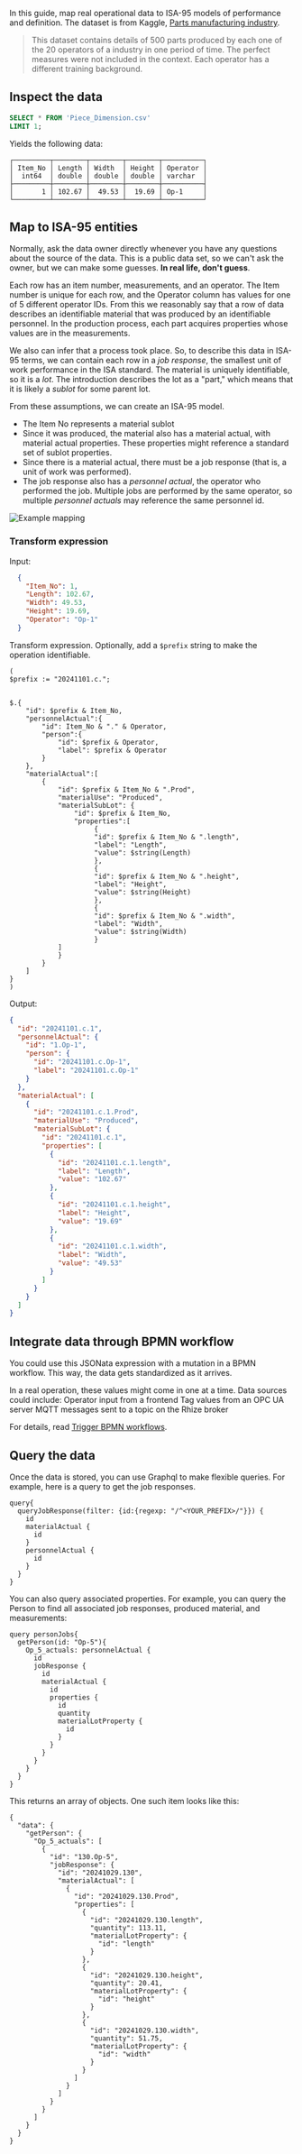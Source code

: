 
In this guide, map real operational data to ISA-95 models of performance and definition.
The dataset is from Kaggle, [Parts manufacturing industry](https://www.kaggle.com/datasets/gabrielsantello/parts-manufacturing-industry-dataset).

> This dataset contains details of 500 parts produced by each one of the 20 operators of a industry in one period of time.
> The perfect measures were not included in the context.
> Each operator has a different training background.

## Inspect the data

```sql
SELECT * FROM 'Piece_Dimension.csv'
LIMIT 1;
```
Yields the following data:

```
┌─────────┬────────┬────────┬────────┬──────────┐
│ Item_No │ Length │ Width  │ Height │ Operator │
│  int64  │ double │ double │ double │ varchar  │
├─────────┼────────┼────────┼────────┼──────────┤
│       1 │ 102.67 │  49.53 │  19.69 │ Op-1     │
└─────────┴────────┴────────┴────────┴──────────┘
```

## Map to ISA-95 entities

Normally, ask the data owner directly whenever you have any questions about the source of the data.
This is a public data set, so we can't ask the owner, but we can make some guesses.
**In real life, don't guess**.

Each row has an item number, measurements, and an operator.
The Item number is unique for each row, and the Operator column has values for one of 5 different operator IDs.
From this we reasonably say that a row of data describes an identifiable material that was produced by an identifiable personnel. In the production process, each part acquires properties whose values are in the measurements.

We also can infer that a process took place.
So, to describe this data in ISA-95 terms, we can contain each row in a _job response_, the smallest unit of work performance in the ISA standard.
The material is uniquely identifiable, so it is a _lot_. The introduction describes the lot as a "part," which means that it is likely a _sublot_ for some parent lot.

From these assumptions, we can create an ISA-95 model.

- The Item No represents a material sublot
- Since it was produced, the material also has a material actual, with material actual properties. These properties might reference a standard set of sublot properties.
- Since there is a material actual, there must be a job response (that is, a unit of work was performed).
- The job response also has a _personnel actual_, the operator who performed the job. Multiple jobs are performed by the same operator, so multiple _personnel actuals_ may reference the same personnel id.

![Example mapping](https://docs.rhize.com/images/s95/diagram-rhize-map-parts-operator.png)

### Transform expression

Input:

```json
  {
    "Item_No": 1,
    "Length": 102.67,
    "Width": 49.53,
    "Height": 19.69,
    "Operator": "Op-1"
  }
```

Transform expression. Optionally, add a `$prefix` string to make the operation identifiable.

```jsonata
(
$prefix := "20241101.c.";


$.{
    "id": $prefix & Item_No,
    "personnelActual":{
        "id": Item_No & "." & Operator,
        "person":{
            "id": $prefix & Operator,
            "label": $prefix & Operator
        }
    },
    "materialActual":[
        {
            "id": $prefix & Item_No & ".Prod",
            "materialUse": "Produced",
            "materialSubLot": {
                "id": $prefix & Item_No,
                "properties":[
                     {
                     "id": $prefix & Item_No & ".length",
                     "label": "Length",
                     "value": $string(Length)
                     },
                     {
                     "id": $prefix & Item_No & ".height",
                     "label": "Height",
                     "value": $string(Height)
                     },
                     {
                     "id": $prefix & Item_No & ".width",
                     "label": "Width",
                     "value": $string(Width)
                     }
            ]
            }
        }
    ]
}
)
```

Output:


```json
{
  "id": "20241101.c.1",
  "personnelActual": {
    "id": "1.Op-1",
    "person": {
      "id": "20241101.c.Op-1",
      "label": "20241101.c.Op-1"
    }
  },
  "materialActual": [
    {
      "id": "20241101.c.1.Prod",
      "materialUse": "Produced",
      "materialSubLot": {
        "id": "20241101.c.1",
        "properties": [
          {
            "id": "20241101.c.1.length",
            "label": "Length",
            "value": "102.67"
          },
          {
            "id": "20241101.c.1.height",
            "label": "Height",
            "value": "19.69"
          },
          {
            "id": "20241101.c.1.width",
            "label": "Width",
            "value": "49.53"
          }
        ]
      }
    }
  ]
}
```

## Integrate data through BPMN workflow

You could use this JSONata expression with a mutation in a BPMN workflow.
This way, the data gets standardized as it arrives.

In a real operation, these values might come in one at a time.
Data sources could include:
Operator input from a frontend
Tag values from an OPC UA server
MQTT messages sent to a topic on the Rhize broker

For details, read [Trigger BPMN workflows](https://docs.rhize.com/how-to/bpmn/trigger-workflows/).

## Query the data

Once the data is stored, you can use Graphql to make flexible queries.
For example, here is a query to get the job responses.

```gql
query{
  queryJobResponse(filter: {id:{regexp: "/^<YOUR_PREFIX>/"}}) {
    id
    materialActual {
      id
    }
    personnelActual {
      id
    }
  }
}
```

You can also query associated properties.
For example, you can query the Person to find all associated job responses, produced material, and measurements:

```gql
query personJobs{
  getPerson(id: "Op-5"){
    Op_5_actuals: personnelActual {
      id
      jobResponse {
        id
        materialActual {
          id
          properties {
            id
            quantity
            materialLotProperty {
              id
            }
          }
        }
      }
    }
  }
}
```

This returns an array of objects. One such item looks like this:

```
{
  "data": {
    "getPerson": {
      "Op_5_actuals": [
        {
          "id": "130.Op-5",
          "jobResponse": {
            "id": "20241029.130",
            "materialActual": [
              {
                "id": "20241029.130.Prod",
                "properties": [
                  {
                    "id": "20241029.130.length",
                    "quantity": 113.11,
                    "materialLotProperty": {
                      "id": "length"
                    }
                  },
                  {
                    "id": "20241029.130.height",
                    "quantity": 20.41,
                    "materialLotProperty": {
                      "id": "height"
                    }
                  },
                  {
                    "id": "20241029.130.width",
                    "quantity": 51.75,
                    "materialLotProperty": {
                      "id": "width"
                    }
                  }
                ]
              }
            ]
          }
        }
      ]
    }
  }
}
```



